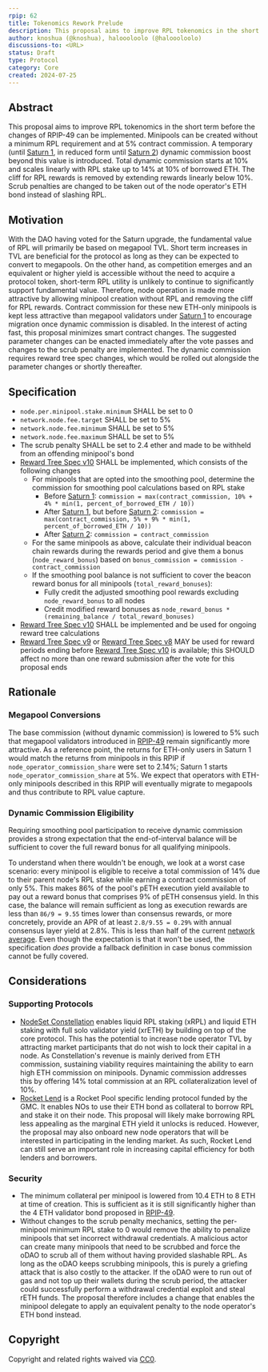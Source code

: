 ```yaml
---
rpip: 62
title: Tokenomics Rework Prelude
description: This proposal aims to improve RPL tokenomics in the short term to unlock protocol growth.
author: knoshua (@knoshua), haloooloolo (@haloooloolo)
discussions-to: <URL>
status: Draft
type: Protocol
category: Core
created: 2024-07-25
---
```


## Abstract
This proposal aims to improve RPL tokenomics in the short term before the changes of RPIP-49 can be implemented.
Minipools can be created without a minimum RPL requirement and at 5% contract commission. A temporary (until [Saturn 1](RPIP-55.md), in reduced form until [Saturn 2](RPIP-56.md)) dynamic commission boost beyond this value is introduced. Total dynamic commission starts at 10% and scales linearly with RPL stake up to 14% at 10% of borrowed ETH.
The cliff for RPL rewards is removed by extending rewards linearly below 10%. Scrub penalties are changed to be taken out of the node operator's ETH bond instead of slashing RPL.

## Motivation
With the DAO having voted for the Saturn upgrade, the fundamental value of RPL will primarily be based on megapool TVL.
Short term increases in TVL are beneficial for the protocol as long as they can be expected to convert to megapools.
On the other hand, as competition emerges and an equivalent or higher yield  is accessible without the need to acquire a protocol token, short-term RPL utility is unlikely to continue to significantly support fundamental value.
Therefore, node operation is made more attractive by allowing minipool creation without RPL and removing the cliff for RPL rewards.
Contract commission for these new ETH-only minipools is kept less attractive than megapool validators under [Saturn 1](RPIP-55.md) to encourage migration once dynamic commission is disabled.
In the interest of acting fast, this proposal minimizes smart contract changes. The suggested parameter changes can be enacted immediately after the vote passes and changes to the scrub penalty are implemented. The dynamic commission requires reward tree spec changes, which would be rolled out alongside the parameter changes or shortly thereafter.

## Specification
- `node.per.minipool.stake.minimum` SHALL be set to 0
- `network.node.fee.target` SHALL be set to 5%
- `network.node.fee.minimum` SHALL be set to 5%
- `network.node.fee.maximum` SHALL be set to 5%
- The scrub penalty SHALL be set to 2.4 ether and made to be withheld from an offending minipool's bond
- [Reward Tree Spec v10](../assets/rpip-62/rewards-calculation-spec.md) SHALL be implemented, which consists of the following changes
  - For minipools that are opted into the smoothing pool, determine the commission for smoothing pool calculations based on RPL stake
    - Before [Saturn 1](RPIP-55.md): `commission = max(contract_commission, 10% + 4% * min(1, percent_of_borrowed_ETH / 10))`
    - After [Saturn 1](RPIP-55.md), but before [Saturn 2](RPIP-56.md): `commission = max(contract_commission, 5% + 9% * min(1, percent_of_borrowed_ETH / 10))`
    - After [Saturn 2](RPIP-56.md): `commission = contract_commission`
  - For the same minipools as above, calculate their individual beacon chain rewards during the rewards period and give them a bonus (`node_reward_bonus`) based on `bonus_commission = commission - contract_commission`
  - If the smoothing pool balance is not sufficient to cover the beacon reward bonus for all minipools (`total_reward_bonuses`):
    - Fully credit the adjusted smoothing pool rewards excluding `node_reward_bonus` to all nodes
    - Credit modified reward bonuses as `node_reward_bonus * (remaining_balance / total_reward_bonuses)`
-  [Reward Tree Spec v10](../assets/rpip-62/rewards-calculation-spec.md) SHALL be implemented and be used for ongoing reward tree calculations
  - [Reward Tree Spec v9](RPIP-52.md) or [Reward Tree Spec v8](RPIP-51.md) MAY be used for reward periods ending before [Reward Tree Spec v10](../assets/rpip-62/rewards-calculation-spec.md) is available; this SHOULD affect no more than one reward submission after the vote for this proposal ends

## Rationale
### Megapool Conversions
The base commission (without dynamic commission) is lowered to 5% such that megapool validators introduced in [RPIP-49](RPIP-49.md) remain significantly more attractive. As a reference point, the returns for ETH-only users in Saturn 1 would match the returns from minipools in this RPIP if `node_operator_commission_share` were set to 2.14%; Saturn 1 starts `node_operator_commission_share` at 5%. We expect that operators with ETH-only minipools described in this RPIP will eventually migrate to megapools and thus contribute to RPL value capture.

### Dynamic Commission Eligibility
Requiring smoothing pool participation to receive dynamic commission provides a strong expectation that the end-of-interval balance will be sufficient to cover the full reward bonus for all qualifying minipools.

To understand when there wouldn't be enough, we look at a worst case scenario: every minipool is eligible to receive a total commission of 14% due to their parent node's RPL stake while earning a contract commission of only 5%. This makes 86% of the pool's pETH execution yield available to pay out a reward bonus that comprises 9% of pETH consensus yield. In this case, the balance will remain sufficient as long as execution rewards are less than `86/9 = 9.55` times lower than consensus rewards, or more concretely, provide an APR of at least `2.8/9.55 = 0.29%` with annual consensus layer yield at 2.8%. This is less than half of the current [network average](https://explorer.rated.network/network?network=mainnet&timeWindow=30d&rewardsMetric=average&geoDistType=all&hostDistType=all&soloProDist=stake). Even though the expectation is that it won't be used, the specification _does_ provide a fallback definition in case bonus commission cannot be fully covered.

## Considerations
### Supporting Protocols
- [NodeSet Constellation](https://nodeset.medium.com/project-hyperdrive-4819f22391dc) enables liquid RPL staking (xRPL) and liquid ETH staking with full solo validator yield (xrETH) by building on top of the core protocol. This has the potential to increase node operator TVL by attracting market participants that do not wish to lock their capital in a node. As Constellation's revenue is mainly derived from ETH commission, sustaining viability requires maintaining the ability to earn high ETH commission on minipools. Dynamic commission addresses this by offering 14% total commission at an RPL collateralization level of 10%.
- [Rocket Lend](https://github.com/rocketlend/protocol) is a Rocket Pool specific lending protocol funded by the GMC. It enables NOs to use their ETH bond as collateral to borrow RPL and stake it on their node. This proposal will likely make borrowing RPL less appealing as the marginal ETH yield it unlocks is reduced. However, the proposal may also onboard new node operators that will be interested in participating in the lending market. As such, Rocket Lend can still serve an important role in increasing capital efficiency for both lenders and borrowers.

### Security
- The minimum collateral per minipool is lowered from 10.4 ETH to 8 ETH at time of creation. This is sufficient as it is still significantly higher than the 4 ETH validator bond proposed in [RPIP-49](RPIP-49.md).
- Without changes to the scrub penalty mechanics, setting the per-minipool minimum RPL stake to 0 would remove the ability to penalize minipools that set incorrect withdrawal credentials. A malicious actor can create many minipools that need to be scrubbed and force the oDAO to scrub all of them without having provided slashable RPL. As long as the oDAO keeps scrubbing minipools, this is purely a griefing attack that is also costly to the attacker. If the oDAO were to run out of gas and not top up their wallets during the scrub period, the attacker could successfully perform a withdrawal credential exploit and steal rETH funds. The proposal therefore includes a change that enables the minipool delegate to apply an equivalent penalty to the node operator's ETH bond instead.

## Copyright
Copyright and related rights waived via [CC0](https://creativecommons.org/publicdomain/zero/1.0/).
